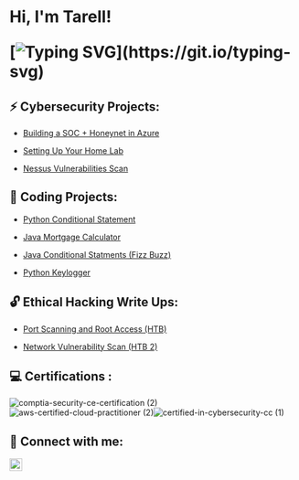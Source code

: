 <h1>Hi, I'm Tarell! 
 
[![Typing SVG](https://readme-typing-svg.demolab.com/?lines=Cybersecurity+and+Data+Enthusiast+;Welcome+To+My+Github!)](https://git.io/typing-svg) 

<h2>⚡ Cybersecurity Projects:</h2>

 - [Building a SOC + Honeynet in Azure](https://github.com/TarellKing/Building-a-SOC-Honeynet-in-Azure/tree/main)

 - [Setting Up Your Home Lab](https://github.com/TarellKing/Home-Lab/tree/main)

 - [Nessus Vulnerabilities Scan](https://github.com/TarellKing/Nessus-Vulnerabilities-scan/blob/main/README.md)
 
 <h2>💾 Coding Projects:</h2>
 
- [Python Conditional Statement](https://github.com/TarellKing/python-conditional-statements.git)
 
- [Java Mortgage Calculator](https://github.com/TarellKing/Java-Mortgage-Calculator.git) 

- [Java Conditional Statments (Fizz Buzz)](https://github.com/TarellKing/JavaConditionalStatements.git)

- [Python Keylogger ](https://github.com/TarellKing/PythonKeylogger.git) 

 
 <h2> 🔓 Ethical Hacking Write Ups:</h2>

 - [Port Scanning and Root Access (HTB)](https://github.com/TarellKing/-Port-Scanning-and-Root-Access.git)

 - [Network Vulnerability Scan (HTB 2)](https://github.com/TarellKing/Network-Vulnerability-Scan-HTB-2-.git)

 
 
<h2>💻 Certifications :</h2>


![comptia-security-ce-certification (2)](https://github.com/user-attachments/assets/761a489b-7231-4b98-8982-e7f570b39cf5)![aws-certified-cloud-practitioner (2)](https://github.com/user-attachments/assets/48786f6b-f28a-4398-982d-2a93f1eb9efe)![certified-in-cybersecurity-cc (1)](https://github.com/user-attachments/assets/3cf3e3e6-31bf-4453-9477-d68792fc0e8e)








<h2> 🤳 Connect with me:</h2>


[<img align="left" alt="Tarell King | LinkedIn" width="22px" src="https://cdn.jsdelivr.net/npm/simple-icons@v3/icons/linkedin.svg" />][linkedin]



[linkedin]: https://www.linkedin.com/in/tarellking/

<!--


Here are some ideas to get you started:

- 🔭 I’m currently working on ...
- 🌱 I’m currently learning ...
- 👯 I’m looking to collaborate on ...
- 🤔 I’m looking for help with ...
- 💬 Ask me about ...
- 📫 How to reach me: ...
- 😄 Pronouns: ...
- ⚡ Fun fact: ...
-->

